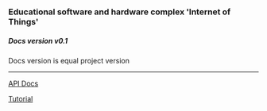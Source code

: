 ### Educational software and hardware complex 'Internet of Things'

##### <em> Docs version v0.1 </em>
Docs version is equal project version
___

[API Docs](docs/Interface.md)

[Tutorial](docs/Tutorial.md)